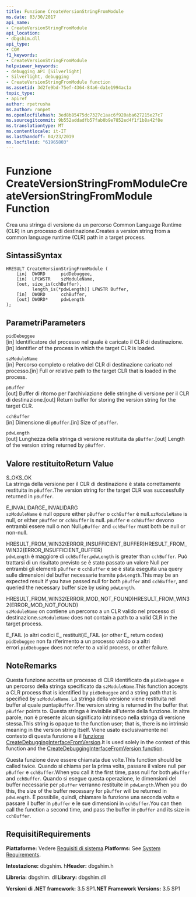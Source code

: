 ```yaml
---
title: Funzione CreateVersionStringFromModule
ms.date: 03/30/2017
api_name:
- CreateVersionStringFromModule
api_location:
- dbgshim.dll
api_type:
- COM
f1_keywords:
- CreateVersionStringFromModule
helpviewer_keywords:
- debugging API [Silverlight]
- Silverlight, debugging
- CreateVersionStringFromModule function
ms.assetid: 3d2fe9bd-75ef-4364-84a6-da1e1994ac1a
topic_type:
- apiref
author: rpetrusha
ms.author: ronpet
ms.openlocfilehash: 3ed8b85475dc7327c1aac6f920aba627215e27c7
ms.sourcegitcommit: 9b552addadfb57fab0b9e7852ed4f1f1b8a42f8e
ms.translationtype: MT
ms.contentlocale: it-IT
ms.lasthandoff: 04/23/2019
ms.locfileid: "61965803"
---
```

# <a name="createversionstringfrommodule-function"></a><span data-ttu-id="a19f2-102">Funzione CreateVersionStringFromModule</span><span class="sxs-lookup"><span data-stu-id="a19f2-102">CreateVersionStringFromModule Function</span></span>
<span data-ttu-id="a19f2-103">Crea una stringa di versione da un percorso Common Language Runtime (CLR) in un processo di destinazione.</span><span class="sxs-lookup"><span data-stu-id="a19f2-103">Creates a version string from a common language runtime (CLR) path in a target process.</span></span>  
  
## <a name="syntax"></a><span data-ttu-id="a19f2-104">Sintassi</span><span class="sxs-lookup"><span data-stu-id="a19f2-104">Syntax</span></span>  
  
```  
HRESULT CreateVersionStringFromModule (  
    [in]  DWORD      pidDebuggee,  
    [in]  LPCWSTR    szModuleName,  
    [out, size_is(cchBuffer),  
          length_is(*pdwLength)] LPWSTR Buffer,  
    [in]  DWORD      cchBuffer,  
    [out] DWORD*     pdwLength  
);  
```  
  
## <a name="parameters"></a><span data-ttu-id="a19f2-105">Parametri</span><span class="sxs-lookup"><span data-stu-id="a19f2-105">Parameters</span></span>  
 `pidDebuggee`  
 <span data-ttu-id="a19f2-106">[in] Identificatore del processo nel quale è caricato il CLR di destinazione.</span><span class="sxs-lookup"><span data-stu-id="a19f2-106">[in] Identifier of the process in which the target CLR is loaded.</span></span>  
  
 `szModuleName`  
 <span data-ttu-id="a19f2-107">[in] Percorso completo o relativo del CLR di destinazione caricato nel processo.</span><span class="sxs-lookup"><span data-stu-id="a19f2-107">[in] Full or relative path to the target CLR that is loaded in the process.</span></span>  
  
 `pBuffer`  
 <span data-ttu-id="a19f2-108">[out] Buffer di ritorno per l'archiviazione delle stringhe di versione per il CLR di destinazione.</span><span class="sxs-lookup"><span data-stu-id="a19f2-108">[out] Return buffer for storing the version string for the target CLR.</span></span>  
  
 `cchBuffer`  
 <span data-ttu-id="a19f2-109">[in] Dimensione di `pBuffer`.</span><span class="sxs-lookup"><span data-stu-id="a19f2-109">[in] Size of `pBuffer`.</span></span>  
  
 `pdwLength`  
 <span data-ttu-id="a19f2-110">[out] Lunghezza della stringa di versione restituita da `pBuffer`.</span><span class="sxs-lookup"><span data-stu-id="a19f2-110">[out] Length of the version string returned by `pBuffer`.</span></span>  
  
## <a name="return-value"></a><span data-ttu-id="a19f2-111">Valore restituito</span><span class="sxs-lookup"><span data-stu-id="a19f2-111">Return Value</span></span>  
 <span data-ttu-id="a19f2-112">S_OK</span><span class="sxs-lookup"><span data-stu-id="a19f2-112">S_OK</span></span>  
 <span data-ttu-id="a19f2-113">La stringa della versione per il CLR di destinazione è stata correttamente restituita in `pBuffer`.</span><span class="sxs-lookup"><span data-stu-id="a19f2-113">The version string for the target CLR was successfully returned in `pBuffer`.</span></span>  
  
 <span data-ttu-id="a19f2-114">E_INVALIDARG</span><span class="sxs-lookup"><span data-stu-id="a19f2-114">E_INVALIDARG</span></span>  
 <span data-ttu-id="a19f2-115">`szModuleName` è null oppure either `pBuffer` o `cchBuffer` è null.</span><span class="sxs-lookup"><span data-stu-id="a19f2-115">`szModuleName` is null, or either `pBuffer` or `cchBuffer` is null.</span></span> <span data-ttu-id="a19f2-116">`pBuffer` e `cchBuffer` devono entrambi essere null o non Null.</span><span class="sxs-lookup"><span data-stu-id="a19f2-116">`pBuffer` and `cchBuffer` must both be null or non-null.</span></span>  
  
 <span data-ttu-id="a19f2-117">HRESULT_FROM_WIN32(ERROR_INSUFFICIENT_BUFFER)</span><span class="sxs-lookup"><span data-stu-id="a19f2-117">HRESULT_FROM_WIN32(ERROR_INSUFFICIENT_BUFFER)</span></span>  
 <span data-ttu-id="a19f2-118">`pdwLength` è maggiore di `cchBuffer`.</span><span class="sxs-lookup"><span data-stu-id="a19f2-118">`pdwLength` is greater than `cchBuffer`.</span></span> <span data-ttu-id="a19f2-119">Può trattarsi di un risultato previsto se è stato passato un valore Null per entrambi gli elementi `pBuffer` e `cchBuffer` e se è stata eseguita una query sulle dimensioni del buffer necessarie tramite `pdwLength`.</span><span class="sxs-lookup"><span data-stu-id="a19f2-119">This may be an expected result if you have passed null for both `pBuffer` and `cchBuffer`, and queried the necessary buffer size by using `pdwLength`.</span></span>  
  
 <span data-ttu-id="a19f2-120">HRESULT_FROM_WIN32(ERROR_MOD_NOT_FOUND)</span><span class="sxs-lookup"><span data-stu-id="a19f2-120">HRESULT_FROM_WIN32(ERROR_MOD_NOT_FOUND)</span></span>  
 <span data-ttu-id="a19f2-121">`szModuleName` on contiene un percorso a un CLR valido nel processo di destinazione.</span><span class="sxs-lookup"><span data-stu-id="a19f2-121">`szModuleName` does not contain a path to a valid CLR in the target process.</span></span>  
  
 <span data-ttu-id="a19f2-122">E_FAIL (o altri codici E_ restituiti)</span><span class="sxs-lookup"><span data-stu-id="a19f2-122">E_FAIL (or other E_ return codes)</span></span>  
 <span data-ttu-id="a19f2-123">`pidDebuggee` non fa riferimento a un processo valido o a altri errori.</span><span class="sxs-lookup"><span data-stu-id="a19f2-123">`pidDebuggee` does not refer to a valid process, or other failure.</span></span>  
  
## <a name="remarks"></a><span data-ttu-id="a19f2-124">Note</span><span class="sxs-lookup"><span data-stu-id="a19f2-124">Remarks</span></span>  
 <span data-ttu-id="a19f2-125">Questa funzione accetta un processo di CLR identificato da `pidDebuggee` e un percorso della stringa specificato da `szModuleName`.</span><span class="sxs-lookup"><span data-stu-id="a19f2-125">This function accepts a CLR process that is identified by `pidDebuggee` and a string path that is specified by `szModuleName`.</span></span> <span data-ttu-id="a19f2-126">La stringa della versione viene restituita nel buffer al quale punta`pBuffer`.</span><span class="sxs-lookup"><span data-stu-id="a19f2-126">The version string is returned in the buffer that `pBuffer` points to.</span></span> <span data-ttu-id="a19f2-127">Questa stringa è invisibile all'utente della funzione. In altre parole, non è presente alcun significato intrinseco nella stringa di versione stessa.</span><span class="sxs-lookup"><span data-stu-id="a19f2-127">This string is opaque to the function user; that is, there is no intrinsic meaning in the version string itself.</span></span> <span data-ttu-id="a19f2-128">Viene usato esclusivamente nel contesto di questa funzione e il [funzione CreateDebuggingInterfaceFromVersion](../../../../docs/framework/unmanaged-api/debugging/createdebugginginterfacefromversion-function-for-silverlight.md).</span><span class="sxs-lookup"><span data-stu-id="a19f2-128">It is used solely in the context of this function and the [CreateDebuggingInterfaceFromVersion function](../../../../docs/framework/unmanaged-api/debugging/createdebugginginterfacefromversion-function-for-silverlight.md).</span></span>  
  
 <span data-ttu-id="a19f2-129">Questa funzione deve essere chiamata due volte.</span><span class="sxs-lookup"><span data-stu-id="a19f2-129">This function should be called twice.</span></span> <span data-ttu-id="a19f2-130">Quando si chiama per la prima volta, passare il valore null per `pBuffer` e `cchBuffer`.</span><span class="sxs-lookup"><span data-stu-id="a19f2-130">When you call it the first time, pass null for both `pBuffer` and `cchBuffer`.</span></span> <span data-ttu-id="a19f2-131">Quando si esegue questa operazione, le dimensioni del buffer necessarie per `pBuffer` verranno restituite in `pdwLength`.</span><span class="sxs-lookup"><span data-stu-id="a19f2-131">When you do this, the size of the buffer necessary for `pBuffer` will be returned in `pdwLength`.</span></span> <span data-ttu-id="a19f2-132">È possibile, quindi, chiamare la funzione una seconda volta e passare il buffer in `pBuffer` e le sue dimensioni in `cchBuffer`.</span><span class="sxs-lookup"><span data-stu-id="a19f2-132">You can then call the function a second time, and pass the buffer in `pBuffer` and its size in `cchBuffer`.</span></span>  
  
## <a name="requirements"></a><span data-ttu-id="a19f2-133">Requisiti</span><span class="sxs-lookup"><span data-stu-id="a19f2-133">Requirements</span></span>  
 <span data-ttu-id="a19f2-134">**Piattaforme:** Vedere [Requisiti di sistema](../../../../docs/framework/get-started/system-requirements.md).</span><span class="sxs-lookup"><span data-stu-id="a19f2-134">**Platforms:** See [System Requirements](../../../../docs/framework/get-started/system-requirements.md).</span></span>  
  
 <span data-ttu-id="a19f2-135">**Intestazione:** dbgshim. h</span><span class="sxs-lookup"><span data-stu-id="a19f2-135">**Header:** dbgshim.h</span></span>  
  
 <span data-ttu-id="a19f2-136">**Libreria:** dbgshim. dll</span><span class="sxs-lookup"><span data-stu-id="a19f2-136">**Library:** dbgshim.dll</span></span>  
  
 <span data-ttu-id="a19f2-137">**Versioni di .NET framework:** 3.5 SP1</span><span class="sxs-lookup"><span data-stu-id="a19f2-137">**.NET Framework Versions:** 3.5 SP1</span></span>
